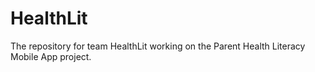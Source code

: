 # HealthLit
The repository for team HealthLit working on the Parent Health Literacy Mobile App project.

